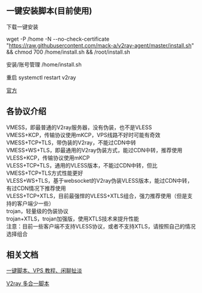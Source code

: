## 一键安装脚本(目前使用)

下载一键安装

<!-- curl -sL https://s.hijk.art/v2ray.sh -->

wget -P /home -N --no-check-certificate "https://raw.githubusercontent.com/mack-a/v2ray-agent/master/install.sh" && chmod 700 /home/install.sh && /root/install.sh

安装/账号管理 /home/install.sh

重启 systemctl restart v2ray

[官方](https://github.com/mack-a/v2ray-agent)

## 各协议介绍

<p>VMESS，即最普通的V2ray服务器，没有伪装，也不是VLESS<br>
VMESS+KCP，传输协议使用mKCP，VPS线路不好时可能有奇效<br>
VMESS+TCP+TLS，带伪装的V2ray，不能过CDN中转<br>
VMESS+WS+TLS，即最通用的V2ray伪装方式，能过CDN中转，推荐使用<br>
VLESS+KCP，传输协议使用mKCP<br>
VLESS+TCP+TLS，通用的VLESS版本，不能过CDN中转，但比VMESS+TCP+TLS方式性能更好<br>
VLESS+WS+TLS，基于websocket的V2ray伪装VLESS版本，能过CDN中转，有过CDN情况下推荐使用<br>
VLESS+TCP+XTLS，目前最强悍的VLESS+XTLS组合，强力推荐使用（但是支持的客户端少一些）<br>
trojan，轻量级的伪装协议<br>
trojan+XTLS，trojan加强版，使用XTLS技术来提升性能<br>
注意：目前一些客户端不支持VLESS协议，或者不支持XTLS，请按照自己的情况选择组合</p>

## 相关文档

[一键脚本、VPS 教程、闲聊扯淡](https://hijk.art/)

[V2ray 多合一脚本](https://tizi.blog/27.html)
